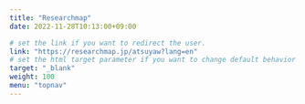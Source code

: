 ```yaml
---
title: "Researchmap"
date: 2022-11-28T10:13:00+09:00

# set the link if you want to redirect the user.
link: "https://researchmap.jp/atsuyaw?lang=en"
# set the html target parameter if you want to change default behavior
target: "_blank"
weight: 100
menu: "topnav"
---
```

